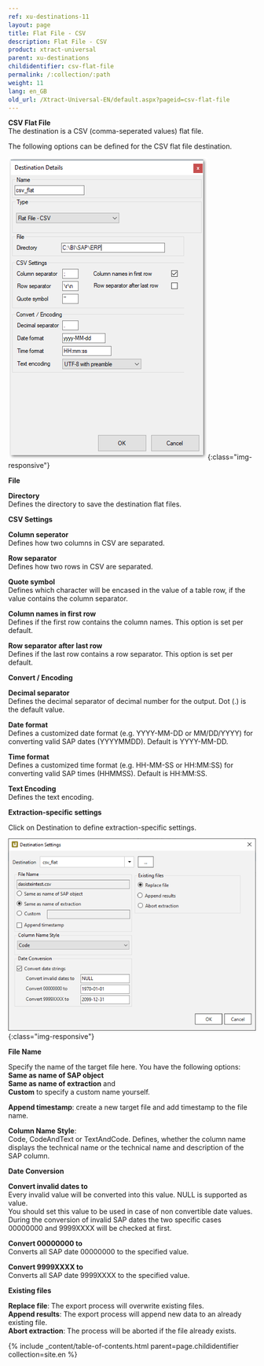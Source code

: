 ```yaml
---
ref: xu-destinations-11
layout: page
title: Flat File - CSV
description: Flat File - CSV
product: xtract-universal
parent: xu-destinations
childidentifier: csv-flat-file
permalink: /:collection/:path
weight: 11
lang: en_GB
old_url: /Xtract-Universal-EN/default.aspx?pageid=csv-flat-file
---
```


**CSV Flat File**<br>
The destination is a CSV (comma-seperated values) flat file. 

The following options can be defined for the CSV flat file destination.

![CSV-Flat-Destination-Details](/img/content/CSV-Flat-Destination-Details.png){:class="img-responsive"}

**File**

**Directory**<br>
Defines the directory to save the destination flat files.

**CSV Settings**

**Column seperator**<br>
Defines how two columns in CSV are separated.

**Row separator**<br>
Defines how two rows in CSV are separated.

**Quote symbol**<br>
Defines which character will be encased in the value of a table row, if the value contains the column separator.

**Column names in first row**<br>
Defines if the first row contains the column names. This option is set per default.

**Row separator after last row**<br>
Defines if the last row contains a row separator. This option is set per default.


**Convert / Encoding**

**Decimal separator**<br>
Defines the decimal separator of decimal number for the output. Dot (.) is the default value. 
             
**Date format**<br>
Defines a customized date format (e.g. YYYY-MM-DD or MM/DD/YYYY) for converting valid SAP dates (YYYYMMDD). Default is YYYY-MM-DD.

**Time format**<br>
Defines a customized time format (e.g. HH-MM-SS or HH:MM:SS) for converting valid SAP times (HHMMSS). Default is HH:MM:SS.

**Text Encoding** <br>
Defines the text encoding. 

**Extraction-specific settings**

Click on Destination to define extraction-specific settings.

![XU_flatfile_csv_Destination](/img/content/XU_flatfile_csv_Destination.png){:class="img-responsive"}

**File Name**

Specify the name of the target file here. You have the following options:<br>
**Same as name of SAP object**<br>
**Same as name of extraction** and<br>
**Custom** to specify a custom name yourself.

**Append timestamp**: create a new target file and add timestamp to the file name.

**Column Name Style**:<br>
Code, CodeAndText or TextAndCode. Defines, whether the column name displays the technical name or the technical name and description of the SAP column.

**Date Conversion**

**Convert invalid dates to** <br>
Every invalid value will be converted into this value. NULL is supported as value. <br>
You should set this value to be used in case of non convertible date values.  <br>
During the conversion of invalid SAP dates the two specific cases 00000000 and 9999XXXX will be checked at first. 

**Convert 00000000 to** <br>
Converts all SAP date 00000000 to the specified value. 

**Convert 9999XXXX to** <br>
Converts all SAP date 9999XXXX to the specified value.                                                
                          
**Existing files** 

**Replace file**: The export process will overwrite existing files.<br>
**Append results**: The export process will append new data to an already existing file.<br>
**Abort extraction**: The process will be aborted if the file already exists. 


{% include _content/table-of-contents.html parent=page.childidentifier collection=site.en %}